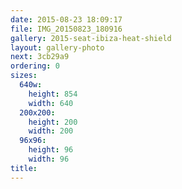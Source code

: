 ```yaml
---
date: 2015-08-23 18:09:17
file: IMG_20150823_180916
gallery: 2015-seat-ibiza-heat-shield
layout: gallery-photo
next: 3cb29a9
ordering: 0
sizes:
  640w:
    height: 854
    width: 640
  200x200:
    height: 200
    width: 200
  96x96:
    height: 96
    width: 96
title: 
---
```

